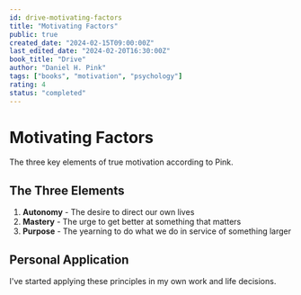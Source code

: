 ```yaml
---
id: drive-motivating-factors
title: "Motivating Factors"
public: true
created_date: "2024-02-15T09:00:00Z"
last_edited_date: "2024-02-20T16:30:00Z"
book_title: "Drive"
author: "Daniel H. Pink"
tags: ["books", "motivation", "psychology"]
rating: 4
status: "completed"
---
```


# Motivating Factors

The three key elements of true motivation according to Pink.

## The Three Elements

1. **Autonomy** - The desire to direct our own lives
2. **Mastery** - The urge to get better at something that matters
3. **Purpose** - The yearning to do what we do in service of something larger

## Personal Application

I've started applying these principles in my own work and life decisions.
